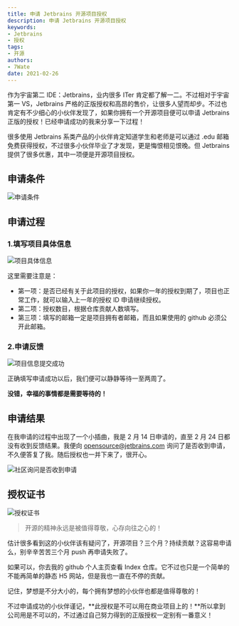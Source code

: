 ```yaml
---
title: 申请 Jetbrains 开源项目授权
description: 申请 Jetbrains 开源项目授权
keywords:
- Jetbrains
- 授权
tags: 
- 开源
authors:
- 7Wate
date: 2021-02-26
---
```




作为宇宙第二 IDE：Jetbrains，业内很多 ITer 肯定都了解一二。不过相对于宇宙第一 VS，Jetbrains 严格的正版授权和高昂的售价，让很多人望而却步。不过也肯定有不少细心的小伙伴发现了，如果你拥有一个开源项目便可以申请 Jetbrains 正版的授权！已经申请成功的我来分享一下过程！



很多使用 Jetbrains 系类产品的小伙伴肯定知道学生和老师是可以通过 .edu 邮箱免费获得授权，不过很多小伙伴毕业了才发现，更是悔恨相见恨晚。但 Jetbrains 提供了很多优惠，其中一项便是开源项目授权。

## 申请条件

![申请条件](https://static.7wate.com/img/2021/02/26/ebd458e97336c.png)

## 申请过程

### 1.填写项目具体信息

![项目具体信息](https://static.7wate.com/img/2021/02/26/6c2c0f40a1bcd.png)

这里需要注意是：

- 第一项：是否已经有关于此项目的授权，如果你一年的授权到期了，项目也正常工作，就可以输入上一年的授权 ID 申请继续授权。
- 第二项：授权数目，根据仓库贡献人数填写。
- 第三项：填写的邮箱一定是项目拥有者邮箱，而且如果使用的 github 必须公开此邮箱。

### 2.申请反馈

![项目信息提交成功](https://static.7wate.com/img/2021/02/26/3fba78afd19f7.png)

正确填写申请成功以后，我们便可以静静等待一至两周了。

**没错，幸福的事情都是需要等待的！**

## 申请结果

在我申请的过程中出现了一个小插曲，我是 2 月 14 日申请的，直至 2 月 24 日都没有收到反馈结果。我便向 [opensource@jetbrains.com](mailto:opensource@jetbrains.com) 询问了是否收到申请，不久便答复了我。随后授权也一并下来了，很开心。

![社区询问是否收到申请](https://static.7wate.com/img/2021/02/26/ad47e9c7a87b8.png)

## 授权证书

![授权证书](https://static.7wate.com/img/2021/02/26/108610c7403d7.png)

> 开源的精神永远是被值得尊敬，心存向往之心的！

估计很多看到这的小伙伴该有疑问了，开源项目？三个月？持续贡献？这容易申请么，别辛辛苦苦三个月 push 再申请失败了。

如果可以，你去我的 github 个人主页查看 Index 仓库。它不过也只是一个简单的不能再简单的静态 H5 网站，但是我也一直在不停的贡献。

记住，梦想是不分大小的，每个拥有梦想的小伙伴也都是值得尊敬的！

不过申请成功的小伙伴谨记，**此授权是不可以用在商业项目上的！**所以拿到公司用是不可以的，不过通过自己努力得到的正版授权一定别有一番意义！



